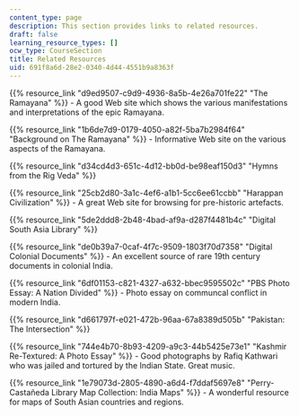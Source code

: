 ```yaml
---
content_type: page
description: This section provides links to related resources.
draft: false
learning_resource_types: []
ocw_type: CourseSection
title: Related Resources
uid: 691f8a6d-28e2-0340-4d44-4551b9a8363f
---
```

{{% resource_link "d9ed9507-c9d9-4936-8a5b-4e26a701fe22" "The Ramayana" %}} - A good Web site which shows the various manifestations and interpretations of the epic Ramayana.

{{% resource_link "1b6de7d9-0179-4050-a82f-5ba7b2984f64" "Background on The Ramayana" %}} - Informative Web site on the various aspects of the Ramayana.

{{% resource_link "d34cd4d3-651c-4d12-bb0d-be98eaf150d3" "Hymns from the Rig Veda" %}}

{{% resource_link "25cb2d80-3a1c-4ef6-a1b1-5cc6ee61ccbb" "Harappan Civilization" %}} - A great Web site for browsing for pre-historic artefacts.

{{% resource_link "5de2ddd8-2b48-4bad-af9a-d287f4481b4c" "Digital South Asia Library" %}}

{{% resource_link "de0b39a7-0caf-4f7c-9509-1803f70d7358" "Digital Colonial Documents" %}} - An excellent source of rare 19th century documents in colonial India.

{{% resource_link "6df01153-c821-4327-a632-bbec9595502c" "PBS Photo Essay: A Nation Divided" %}} - Photo essay on communcal conflict in modern India.

{{% resource_link "d661797f-e021-472b-96aa-67a8389d505b" "Pakistan: The Intersection" %}}

{{% resource_link "744e4b70-8b93-4209-a9c3-44b5425e73e1" "Kashmir Re-Textured: A Photo Essay" %}} - Good photographs by Rafiq Kathwari who was jailed and tortured by the Indian State. Great music.

{{% resource_link "1e79073d-2805-4890-a6d4-f7ddaf5697e8" "Perry-Castañeda Library Map Collection: India Maps" %}} - A wonderful resource for maps of South Asian countries and regions.